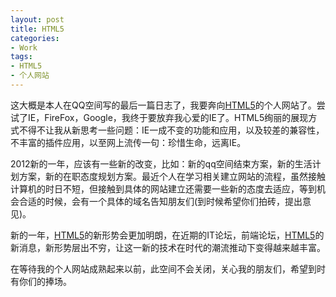 ```yaml
---
layout: post
title: HTML5
categories:
- Work
tags:
- HTML5
- 个人网站
---
```


这大概是本人在QQ空间写的最后一篇日志了，我要奔向[HTML5](http://www.html5.com/)的个人网站了。尝试了IE，FireFox，Google，我终于要放弃我心爱的IE了。HTML5绚丽的展现方式不得不让我从新思考一些问题：IE一成不变的功能和应用，以及较差的兼容性，不丰富的插件应用，以至网上流传一句：珍惜生命，远离IE。
        
2012新的一年，应该有一些新的改变，比如：新的qq空间结束方案，新的生活计划方案，新的在职态度规划方案。最近个人在学习相关建立网站的流程，虽然接触计算机的时日不短，但接触到具体的网站建立还需要一些新的态度去适应，等到机会合适的时候，会有一个具体的域名告知朋友们(到时候希望你们拍砖，提出意见)。
        
新的一年，[HTML5](http://www.html5.com/)的新形势会更加明朗，在近期的IT论坛，前端论坛，[HTML5](http://www.html5.com/)的新消息，新形势层出不穷，让这一新的技术在时代的潮流推动下变得越来越丰富。
        
在等待我的个人网站成熟起来以前，此空间不会关闭，关心我的朋友们，希望到时有你们的捧场。

